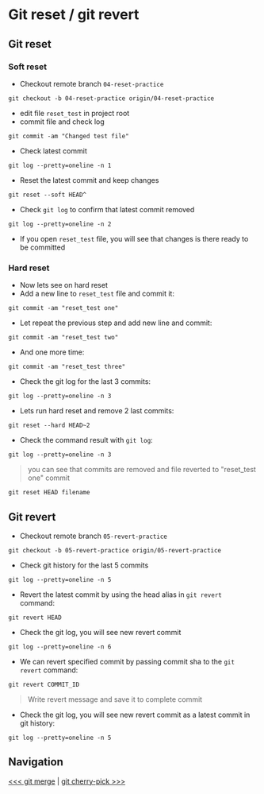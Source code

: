 # Git reset / git revert

## Git reset

### Soft reset

- Checkout remote branch `04-reset-practice`

```shell
git checkout -b 04-reset-practice origin/04-reset-practice
```

- edit file `reset_test` in project root
- commit file and check log

```shell
git commit -am "Changed test file"
```

- Check latest commit

```shell
git log --pretty=oneline -n 1 
```

- Reset the latest commit and keep changes

```shell
git reset --soft HEAD^
```

- Check `git log` to confirm that latest commit removed

```shell
git log --pretty=oneline -n 2
```

- If you open `reset_test` file, you will see that changes is there ready to be committed 

### Hard reset

- Now lets see on hard reset
- Add a new line to `reset_test` file and commit it:

```shell
git commit -am "reset_test one"
```

- Let repeat the previous step and add new line and commit:

```shell
git commit -am "reset_test two"
```

- And one more time:

```shell
git commit -am "reset_test three"
```

- Check the git log for the last 3 commits:

```shell
git log --pretty=oneline -n 3
```

- Lets run hard reset and remove 2 last commits:

```
git reset --hard HEAD~2
```

- Check the command result with `git log`:

```shell
git log --pretty=oneline -n 3
```

> you can see that commits are removed and file reverted to "reset_test one" commit


```shell
git reset HEAD filename
```

## Git revert

- Checkout remote branch `05-revert-practice`

```shell
git checkout -b 05-revert-practice origin/05-revert-practice
```

- Check git history for the last 5 commits

```shell
git log --pretty=oneline -n 5
```

- Revert the latest commit by using the head alias in `git revert` command:

```shell
git revert HEAD
```

- Check the git log, you will see new revert commit

```shell
git log --pretty=oneline -n 6
```

- We can revert specified commit by passing commit sha to the `git revert` command:

```shell
git revert COMMIT_ID
```

> Write revert message and save it to complete commit

- Check the git log, you will see new revert commit as a latest commit in git history:

```shell
git log --pretty=oneline -n 5
```

## Navigation

[<<< git merge](../03_merge/README.md) |
[git cherry-pick >>>](../05_cherry_pick/README.md)
